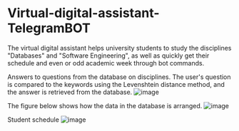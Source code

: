 # Virtual-digital-assistant-TelegramBOT
The virtual digital assistant helps university students to study the disciplines "Databases" and "Software Engineering", as well as quickly get their schedule and even or odd academic week through bot commands.

Answers to questions from the database on disciplines. The user's question is compared to the keywords using the Levenshtein distance method, and the answer is retrieved from the database.
![image](https://github.com/TermoT1/Virtual-digital-assistant-TelegramBOT/assets/131129553/e7d865e9-fcce-4e7b-a6fb-bf84756683ef)

The figure below shows how the data in the database is arranged.
![image](https://github.com/TermoT1/Virtual-digital-assistant-TelegramBOT/assets/131129553/a3a75051-00e5-4bed-9d67-c1599172ce53)


Student schedule
![image](https://github.com/TermoT1/Virtual-digital-assistant-TelegramBOT/assets/131129553/3a92a0a3-c830-49bc-8b22-960890cccded)

